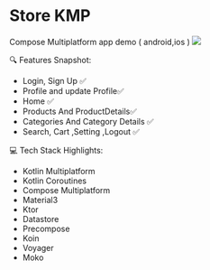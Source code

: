 # Store KMP 
Compose Multiplatform app demo ( android,ios )
![](app_preview.gif)

🔍 Features Snapshot:
- Login, Sign Up ✅
- Profile and update Profile✅
- Home ✅
- Products And ProductDetails✅
- Categories And Category Details ✅
- Search, Cart ,Setting ,Logout ✅


💻 Tech Stack Highlights:
- Kotlin Multiplatform
- Kotlin Coroutines
- Compose Multiplatform
- Material3
- Ktor
- Datastore
- Precompose
- Koin
- Voyager
- Moko




